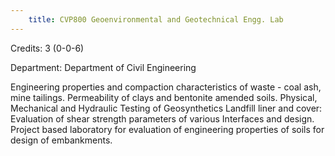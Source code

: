 ```yaml
---
    title: CVP800 Geoenvironmental and Geotechnical Engg. Lab
---
```

Credits: 3 (0-0-6)

Department: Department of Civil Engineering

Engineering properties and compaction characteristics of waste - coal ash, mine tailings. Permeability of clays and bentonite amended soils. Physical, Mechanical and Hydraulic Testing of Geosynthetics Landfill liner and cover: Evaluation of shear strength parameters of various Interfaces and design. Project based laboratory for evaluation of engineering properties of soils for design of embankments.